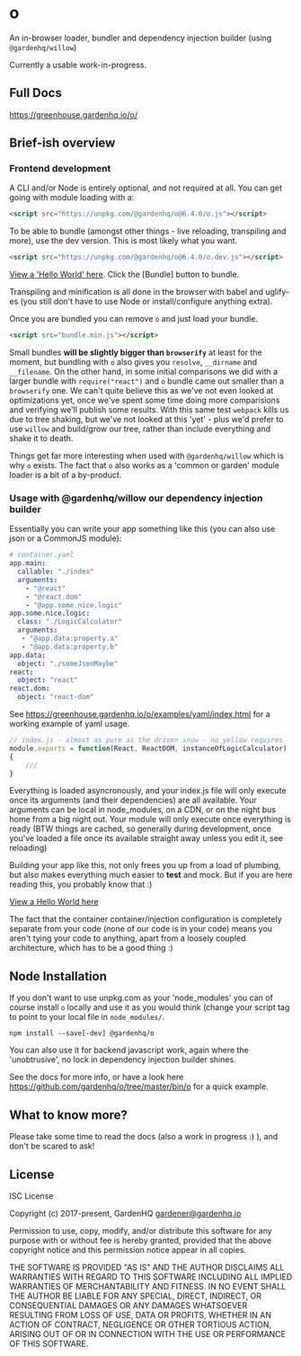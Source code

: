 # o

An in-browser loader, bundler and dependency injection builder (using `@gardenhq/willow`)

Currently a usable work-in-progress.

## Full Docs

<https://greenhouse.gardenhq.io/o/>

## Brief-ish overview

### Frontend development

A CLI and/or Node is entirely optional, and not required at all. You can get going with module loading with a:

```html
<script src="https://unpkg.com/@gardenhq/o@6.4.0/o.js"></script>
```

To be able to bundle (amongst other things - live reloading, transpiling and more), use the dev version. This is most
likely what you want.

```html
<script src="https://unpkg.com/@gardenhq/o@6.4.0/o.dev.js"></script>
```

[View a 'Hello World'
here](https://greenhouse.gardenhq.io/o/examples/o/development.html). Click the
[Bundle] button to bundle.

Transpiling and minification is all done in the browser with babel and uglify-es (you still don't have to use Node or install/configure anything extra).

Once you are bundled you can remove `o` and just load your bundle.

```html
<script src="bundle.min.js"></script>
```

Small bundles **will be slightly bigger than `browserify`** at least for the
moment, but bundling with `o` also gives you `resolve`, `__dirname` and `__filename`. On the other hand, in some initial comparisons we did with a larger bundle with `require("react")` and `o` bundle came out smaller than a `browserify` one. We can't quite believe this as we've not even looked at optimizations yet, once we've spent some time doing more comparisions and verifying we'll publish some results. With this same test `webpack` kills us due to tree shaking, but we've not looked at this 'yet' - plus we'd prefer to use `willow` and build/grow our tree, rather than include everything and shake it to death.

Things get far more interesting when used with `@gardenhq/willow` which is why `o` exists. The fact that `o` also works as a 'common or garden' module loader is a bit of a by-product.

### Usage with @gardenhq/willow our dependency injection builder

Essentially you can write your app something like this (you can also use json or a CommonJS module):

```yaml
# container.yaml
app.main:
  callable: "./index"
  arguments:
    - "@react"
    - "@react.dom"
    - "@app.some.nice.logic"
app.some.nice.logic:
  class: "./LogicCalculator"
  arguments:
   - "@app.data:property.a"
   - "@app.data:property.b"
app.data:
  object: "./someJsonMaybe"
react:
  object: "react"
react.dom:
  object: "react-dom"

```

See <https://greenhouse.gardenhq.io/o/examples/yaml/index.html> for a working example of yaml usage.

```javascript
// index.js - almost as pure as the driven snow - no yellow requires
module.exports = function(React, ReactDOM, instanceOfLogicCalculator)
{
    ///
}
```

Everything is loaded asyncronously, and your index.js file will only execute once its arguments (and their dependencies) are all available. Your arguments can be local in node_modules, on a CDN, or on the night bus home from a big night out. Your module will only execute once everything is ready (BTW things are cached, so generally during development, once you've loaded a file once its available straight away unless you edit it, see reloading)

Building your app like this, not only frees you up from a load of plumbing, but also makes everything much easier to **test** and mock. But if you are here reading this, you probably know that :)

[View a Hello World here](https://greenhouse.gardenhq.io/o/examples/b/development.html) 

The fact that the container container/injection configuration is completely separate from your code (none of our code is in your code) means you aren't tying your code to anything, apart from a loosely coupled architecture, which has to be a good thing :)



## Node Installation

If you don't want to use unpkg.com as your 'node_modules' you can of course install `o` locally and use it as you would think (change your script tag to point to your local file in `node_modules/`.

```
npm install --save[-dev] @gardenhq/o

```

You can also use it for backend javascript work, again where the 'unobtrusive', no lock in dependency injection builder shines.

See the docs for more info, or have a look here <https://github.com/gardenhq/o/tree/master/bin/o> for a quick example.

## What to know more?

Please take some time to read the docs (also a work in progress :) ), and don't be scared to ask!

## License

ISC License

Copyright (c) 2017-present, GardenHQ <gardener@gardenhq.io>

Permission to use, copy, modify, and/or distribute this software for any
purpose with or without fee is hereby granted, provided that the above
copyright notice and this permission notice appear in all copies.

THE SOFTWARE IS PROVIDED "AS IS" AND THE AUTHOR DISCLAIMS ALL WARRANTIES WITH
REGARD TO THIS SOFTWARE INCLUDING ALL IMPLIED WARRANTIES OF MERCHANTABILITY
AND FITNESS. IN NO EVENT SHALL THE AUTHOR BE LIABLE FOR ANY SPECIAL, DIRECT,
INDIRECT, OR CONSEQUENTIAL DAMAGES OR ANY DAMAGES WHATSOEVER RESULTING FROM
LOSS OF USE, DATA OR PROFITS, WHETHER IN AN ACTION OF CONTRACT, NEGLIGENCE
OR OTHER TORTIOUS ACTION, ARISING OUT OF OR IN CONNECTION WITH THE USE OR
PERFORMANCE OF THIS SOFTWARE.

